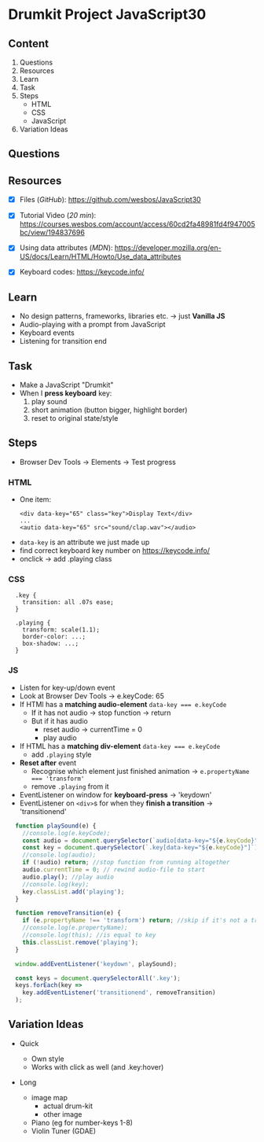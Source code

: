 # Drumkit Project JavaScript30

## Content
1. Questions
1. Resources
1. Learn
1. Task
1. Steps
    - HTML
    - CSS
    - JavaScript
1. Variation Ideas

## Questions

## Resources

- [x] Files (*GitHub*): <https://github.com/wesbos/JavaScript30>
- [x] Tutorial Video (*20 min*): <https://courses.wesbos.com/account/access/60cd2fa48981fd4f947005bc/view/194837696>
- [x] Using data attributes (*MDN*): <https://developer.mozilla.org/en-US/docs/Learn/HTML/Howto/Use_data_attributes>
- [x] Keyboard codes: <https://keycode.info/>


## Learn
- No design patterns, frameworks, libraries etc. &rarr; just **Vanilla JS**
- Audio-playing with a prompt from JavaScript 
- Keyboard events
- Listening for transition end

## Task

- Make a JavaScript "Drumkit"
- When I **press keyboard** key:
  1. play sound
  2. short animation (button bigger, highlight border)
  3. reset to original state/style

## Steps

- Browser Dev Tools &rarr; Elements &rarr; Test progress

### HTML

  - One item:
    ```
    <div data-key="65" class="key">Display Text</div>
    ...
    <autio data-key="65" src="sound/clap.wav"></audio>
    ```
  - `data-key` is an attribute we just made up
  - find correct keyboard key number on <https://keycode.info/>
  - onclick &rarr; add .playing class

### CSS

  ```
    .key {
      transition: all .07s ease;
    }

    .playing {
      transform: scale(1.1);
      border-color: ...;
      box-shadow: ...;
    }
  ```

### JS

  - Listen for key-up/down event
  - Look at Browser Dev Tools &rarr; e.keyCode: 65
  - If HTMl has a **matching audio-element** `data-key === e.keyCode`
    - If it has not audio &rarr; stop function &rarr; return
    - But if it has audio
      - reset audio &rarr; currentTime = 0
      - play audio
  - If HTML has a **matching div-element** `data-key === e.keyCode`
    - add `.playing` style
  - **Reset after** event
    - Recognise which element just finished animation &rarr; `e.propertyName === 'transform'`
    - remove `.playing` from it
  - EventListener on window for **keyboard-press** &rarr; 'keydown'
  - EventListener on `<div>`s for when they **finish a transition** &rarr; 'transitionend'

  ```javascript
    function playSound(e) {
      //console.log(e.keyCode);
      const audio = document.querySelector(`audio[data-key="${e.keyCode}"]`); //find correct audio files
      const key = document.querySelector(`.key[data-key="${e.keyCode}"]`); //find correct div-elements
      //console.log(audio);
      if (!audio) return; //stop function from running altogether
      audio.currentTime = 0; // rewind audio-file to start
      audio.play(); //play audio
      //console.log(key);
      key.classList.add('playing');
    }

    function removeTransition(e) {
      if (e.propertyName !== 'transform') return; //skip if it's not a transform
      //console.log(e.propertyName);
      //console.log(this); //is equal to key
      this.classList.remove('playing');
    }

    window.addEventListener('keydown', playSound);

    const keys = document.querySelectorAll('.key');
    keys.forEach(key =>
      key.addEventListener('transitionend', removeTransition)
    );
 ```


## Variation Ideas

- Quick
  - Own style
  - Works with click as well (and .key:hover)

- Long
  - image map
    - actual drum-kit
    - other image
  - Piano (eg for number-keys 1-8)
  - Violin Tuner (GDAE)

